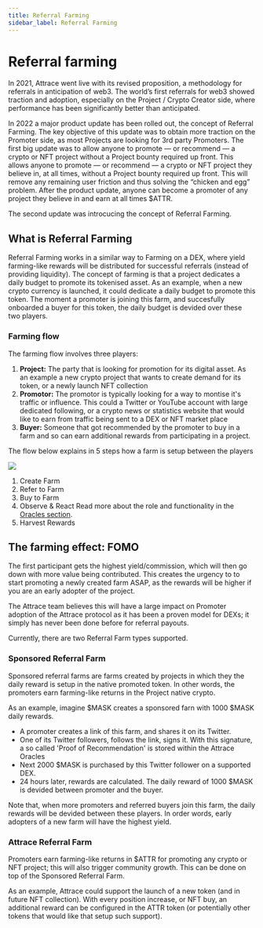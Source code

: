 ```yaml
---
title: Referral Farming
sidebar_label: Referral Farming
---
```


# Referral farming
In 2021, Attrace went live with its revised proposition, a methodology for referrals in anticipation of web3. The world’s first referrals for web3 showed traction and adoption, especially on the Project / Crypto Creator side, where performance has been significantly better than anticipated.

In 2022 a major product update has been rolled out, the concept of Referral Farming. The key objective of this update was to obtain more traction on the Promoter side, as most Projects are looking for 3rd party Promoters. The first big update was to allow anyone to promote — or recommend — a crypto or NFT project without a Project bounty required up front. This allows anyone to promote — or recommend — a crypto or NFT project they believe in, at all times, without a Project bounty required up front. This will remove any remaining user friction and thus solving the “chicken and egg” problem. After the product update, anyone can become a promoter of any project they believe in and earn at all times $ATTR.

The second update was introcucing the concept of Referral Farming.
## What is Referral Farming
Referral Farming works in a similar way to Farming on a DEX, where yield farming-like rewards will be distributed for successful referrals (instead of providing liquidity). 
The concept of farming is that a project dedicates a daily budget to promote its tokenised asset. As an example, when a new crypto currency is launched, it could dedicate a daily budget to promote this token. The moment a promoter is joining this farm, and succesfully onboarded a buyer for this token, the daily budget is devided over these two players.


### Farming flow
The farming flow involves three players:
1. **Project:** The party that is looking for promotion for its digital asset. As an example a new crypto project that wants to create demand for its token, or a newly launch NFT collection
1. **Promotor:** The promotor is typically looking for a way to montise it's traffic or influence. This could a Twitter or YouTube account with large dedicated following, or a crypto news or statistics website that would like to earn from traffic being sent to a DEX or NFT market place
1. **Buyer:** Someone that got recommended by the promoter to buy in a farm and so can earn additional rewards from participating in a project.

The flow below explains in 5 steps how a farm is setup between the players

![](/about/oracles/farm-overview.svg)

1. Create Farm
1. Refer to Farm
1. Buy to Farm
1. Observe & React Read more about the role and functionality in the [Oracles section](/about/oracles).
1. Harvest Rewards


## The farming effect: FOMO
The first participant gets the highest yield/commission, which will then go down with more value being contributed. This creates the urgency to to start promoting a newly created farm ASAP, as the rewards will be higher if you are an early adopter of the project. 

The Attrace team believes this will have a large impact on Promoter adoption of the Attrace protocol as it has been a proven model for DEXs; it simply has never been done before for referral payouts. 




Currently, there are two Referral Farm types supported.

### Sponsored Referral Farm
Sponsored referral farms are farms created by projects in which they the daily reward is setup in the native promoted token. In other words, the promoters earn farming-like returns in the Project native crypto. 

As an example, imagine $MASK creates a sponsored farn with 1000 $MASK daily rewards. 
- A promoter creates a link of this farm, and shares it on its Twitter.
- One of its Twitter followers, follows the link, signs it. With this signature, a so called 'Proof of Recommendation' is stored within the Attrace Oracles
- Next 2000 $MASK is purchased by this Twitter follower on a supported DEX.
- 24 hours later, rewards are calculated. The daily reward of 1000 $MASK is devided between promoter and the buyer. 

Note that, when more promoters and referred buyers join this farm, the daily rewards will be devided between these players. In order words, early adopters of a new farm will have the highest yield.

### Attrace Referral Farm
Promoters earn farming-like returns in $ATTR for promoting any crypto or NFT project; this will also trigger community growth. This can be done on top of the Sponsored Referral Farm. 

As an example, Attrace could support the launch of a new token (and in future NFT collection). With every position increase, or NFT buy, an additional reward can be configured in the ATTR token (or potentially other tokens that would like that setup such support).




